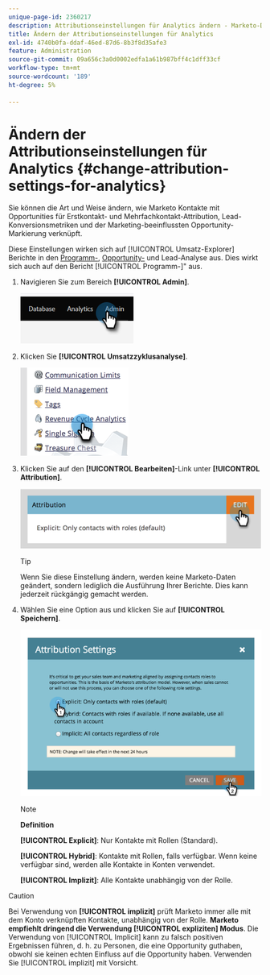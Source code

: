 ```yaml
---
unique-page-id: 2360217
description: Attributionseinstellungen für Analytics ändern - Marketo-Dokumente - Produktdokumentation
title: Ändern der Attributionseinstellungen für Analytics
exl-id: 4740b0fa-ddaf-46ed-87d6-8b3f8d35afe3
feature: Administration
source-git-commit: 09a656c3a0d0002edfa1a61b987bff4c1dff33cf
workflow-type: tm+mt
source-wordcount: '189'
ht-degree: 5%

---
```


# Ändern der Attributionseinstellungen für Analytics {#change-attribution-settings-for-analytics}

Sie können die Art und Weise ändern, wie Marketo Kontakte mit Opportunities für Erstkontakt- und Mehrfachkontakt-Attribution, Lead-Konversionsmetriken und der Marketing-beeinflussten Opportunity-Markierung verknüpft.

Diese Einstellungen wirken sich auf [!UICONTROL Umsatz-Explorer] Berichte in den [Programm-](/help/marketo/product-docs/reporting/revenue-cycle-analytics/program-analytics/understanding-the-program-opportunity-analysis-area.md), [Opportunity-](/help/marketo/product-docs/reporting/revenue-cycle-analytics/revenue-explorer/understanding-opportunity-analysis-in-revenue-explorer.md) und Lead-Analyse aus. Dies wirkt sich auch auf den Bericht [!UICONTROL Programm-]&quot; aus.

1. Navigieren Sie zum Bereich **[!UICONTROL Admin]**.

   ![](assets/change-attribution-settings-for-analytics-1.png)

1. Klicken Sie **[!UICONTROL Umsatzzyklusanalyse]**.

   ![](assets/change-attribution-settings-for-analytics-2.png)

1. Klicken Sie auf den **[!UICONTROL Bearbeiten]**-Link unter **[!UICONTROL Attribution]**.

   ![](assets/change-attribution-settings-for-analytics-3.png)

   >[!TIP]
   >
   >Wenn Sie diese Einstellung ändern, werden keine Marketo-Daten geändert, sondern lediglich die Ausführung Ihrer Berichte. Dies kann jederzeit rückgängig gemacht werden.

1. Wählen Sie eine Option aus und klicken Sie auf **[!UICONTROL Speichern]**.

   ![](assets/change-attribution-settings-for-analytics-4.png)

   >[!NOTE]
   >
   >**Definition**
   >
   >**[!UICONTROL Explicit]**: Nur Kontakte mit Rollen (Standard).
   >
   >**[!UICONTROL Hybrid]**: Kontakte mit Rollen, falls verfügbar. Wenn keine verfügbar sind, werden alle Kontakte in Konten verwendet.
   >
   >**[!UICONTROL Implizit]**: Alle Kontakte unabhängig von der Rolle.

>[!CAUTION]
>
>Bei Verwendung von **[!UICONTROL implizit]** prüft Marketo immer alle mit dem Konto verknüpften Kontakte, unabhängig von der Rolle. **Marketo empfiehlt dringend die Verwendung [!UICONTROL expliziten] Modus**. Die Verwendung von [!UICONTROL Implicit] kann zu falsch positiven Ergebnissen führen, d. h. zu Personen, die eine Opportunity guthaben, obwohl sie keinen echten Einfluss auf die Opportunity haben. Verwenden Sie [!UICONTROL implizit] mit Vorsicht.
